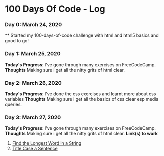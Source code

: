 # 100 Days Of Code - Log

### Day 0: March 24, 2020
** Started my 100-days-of-code challenge with html and html5 basics and good to go!


### Day 1: March 25, 2020
**Today's Progress**: I've gone through many exercises on FreeCodeCamp.
**Thoughts** Making sure i get all the nitty grits of html clear.

### Day 2: March 26, 2020
**Today's Progress**: I've done the css exercises and learnt more about css variables
**Thoughts** Making sure i get all the basics of css clear esp media queries.

### Day 3: March 27, 2020

**Today's Progress**: I've gone through many exercises on FreeCodeCamp.
**Thoughts** Making sure i get all the nitty grits of html clear.
**Link(s) to work**
1. [Find the Longest Word in a String](https://www.freecodecamp.com/challenges/find-the-longest-word-in-a-string)
2. [Title Case a Sentence](https://www.freecodecamp.com/challenges/title-case-a-sentence)
